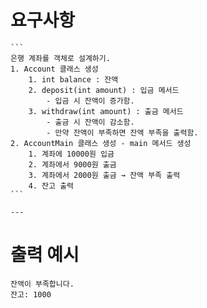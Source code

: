 # 요구사항
    ```
    은행 계좌를 객체로 설계하기.
    1. Account 클래스 생성
        1. int balance : 잔액
        2. deposit(int amount) : 입금 메서드
            - 입금 시 잔액이 증가함.
        3. withdraw(int amount) : 출금 메서드
            - 출금 시 잔액이 감소함.
            - 만약 잔액이 부족하면 잔액 부족을 출력함.
    2. AccountMain 클래스 생성 - main 메서드 생성
        1. 계좌에 10000원 입금
        2. 계좌에서 9000원 출금
        3. 계좌에서 2000원 출금 → 잔액 부족 출력
        4. 잔고 출력
    ```
    
    ---
    
# 출력 예시
    
    잔액이 부족합니다.
    잔고: 1000
    
